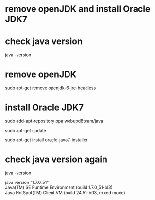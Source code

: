 remove openJDK and install Oracle JDK7 
======================================
check java version
======================================
java -version

remove openJDK
======================================
sudo apt-get remove openjdk-6-jre-headless

install Oracle JDK7
======================================
sudo add-apt-repository ppa:webupd8team/java

sudo apt-get update

sudo apt-get install oracle-java7-installer

check java version again
======================================
java -version

java version "1.7.0_51"                                 
Java(TM) SE Runtime Environment (build 1.7.0_51-bl3)    
Java HotSpot(TM) Client VM (build 24.51-b03, mixed mode)
